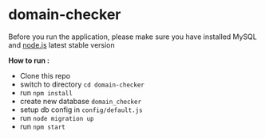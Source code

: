 # domain-checker

Before you run the application, please make sure you have installed MySQL and [node.js](https://nodejs.org/en/) latest stable version

**How to run :**

- Clone this repo
- switch to directory `cd domain-checker`
- run `npm install`
- create new database `domain_checker`
- setup db config in `config/default.js`
- run `node migration up`
- run `npm start`
